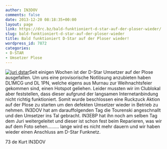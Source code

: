 ```yaml
---
author: IN3DOV
comments: false
date: 2013-12-20 08:18:35+00:00
layout: page
link: https://drc.bz/bald-funktioniert-d-star-auf-der-ploser-wieder/
slug: bald-funktioniert-d-star-auf-der-ploser-wieder
title: Bald funktioniert D-Star auf der Ploser wieder!
wordpress_id: 7872
categories:
- D-STAR
- Umsetzer Plose
---
```


[![juri dstar](https://drc.bz/wp-content/uploads/2013/12/juri-dstar.jpg)](https://drc.bz/wp-content/uploads/2013/12/juri-dstar.jpg)Seit einigen Wochen ist der D-Star Umsetzer auf der Plose ausgefallen. Um uns eine provisorische Notlösung anzubieten haben DL1MCG und DL 1PN, welche eigens aus Murnau zur Weihnachtsfeier gekommen sind, einen Hotspot geliehen. Leider mussten wir im Clublokal aber feststellen, dass dieser aufgrund der langsamen Internetanbindung nicht richtig funktioniert. Somit wurde beschlossen eine Ruckzuck Aktion auf der Plose zu starten um den defekten Umsetzer wieder in Betrieb zu nehmen. IN3DOV hat am darauffolgenden Tag die Tourenski angeschnallt und den Umsetzer ins Tal gebracht. IN3EBP hat ihn noch am selben Tag dem Juri weitergeleitet und dieser ist schon fest beim Reparieren, was wir auf dem Foto sehen……… lange wird es nicht mehr dauern und wir haben wieder einen Anschluss am D-Star Funknetz.




73 de Kurt IN3DOV
